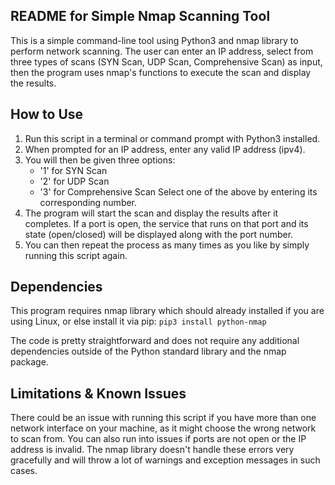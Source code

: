 ## README for Simple Nmap Scanning Tool
This is a simple command-line tool using Python3 and nmap library to perform network scanning. The user can enter
an IP address, select from three types of scans (SYN Scan, UDP Scan, Comprehensive Scan) as input, then the
program uses nmap's functions to execute the scan and display the results.

## How to Use
1. Run this script in a terminal or command prompt with Python3 installed.
2. When prompted for an IP address, enter any valid IP address (ipv4).
3. You will then be given three options:
    - '1' for SYN Scan
    - '2' for UDP Scan
    - '3' for Comprehensive Scan
   Select one of the above by entering its corresponding number.
4. The program will start the scan and display the results after it completes. If a port is open, the service that
runs on that port and its state (open/closed) will be displayed along with the port number.
5. You can then repeat the process as many times as you like by simply running this script again.

## Dependencies
This program requires nmap library which should already installed if you are using Linux, or else install it via
pip: `pip3 install python-nmap`

The code is pretty straightforward and does not require any additional dependencies outside of the Python standard
library and the nmap package.

## Limitations & Known Issues
There could be an issue with running this script if you have more than one network interface on your machine, as
it might choose the wrong network to scan from. You can also run into issues if ports are not open or the IP
address is invalid. The nmap library doesn't handle these errors very gracefully and will throw a lot of warnings
and exception messages in such cases.
